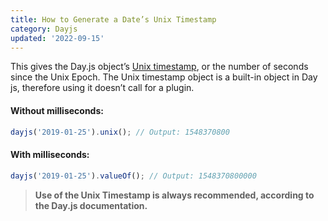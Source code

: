 ```yaml
---
title: How to Generate a Date’s Unix Timestamp
category: Dayjs
updated: '2022-09-15'
---
```


This gives the Day.js object’s [Unix timestamp](https://www.unixtimestamp.com/), or the number of seconds since the Unix Epoch. The Unix timestamp object is a built-in object in Day js, therefore using it doesn’t call for a plugin.

#### Without milliseconds:

```js
dayjs('2019-01-25').unix(); // Output: 1548370800
```

#### With milliseconds:

```js
dayjs('2019-01-25').valueOf(); // Output: 1548370800000
```

> **Use of the Unix Timestamp is always recommended, according to the Day.js documentation.**
